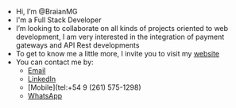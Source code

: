 - Hi, I’m @BraianMG
- I'm a Full Stack Developer
- I’m looking to collaborate on all kinds of projects oriented to web development, I am very interested in the integration of payment gateways and API Rest developments
- To get to know me a little more, I invite you to visit my [website](https://braiangonzales.netlify.app/)
- You can contact me by:
  - [Email](mailto:braian.gonzales77@gmail.com)
  - [LinkedIn](https://www.linkedin.com/in/braiangonzales/)
  - [Mobile](tel:+54 9 (261) 575-1298)
  - [WhatsApp](https://api.whatsapp.com/send?phone=5492615751298&text=Write%20your%20question,%20I%20will%20answer%20you%20shortly.)

<!---
BraianMG/BraianMG is a ✨ special ✨ repository because its `README.md` (this file) appears on your GitHub profile.
You can click the Preview link to take a look at your changes.
--->

